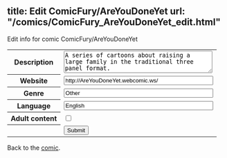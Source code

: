 title: Edit ComicFury/AreYouDoneYet
url: "/comics/ComicFury_AreYouDoneYet_edit.html"
---
Edit info for comic ComicFury/AreYouDoneYet

<form name="comic" action="http://gaepostmail.appspot.com/comic/" method="post">
<table class="comicinfo">
<tr>
<th>Description</th><td><textarea name="description" cols="40" rows="3">A series of cartoons about raising a large family in the traditional three panel format.</textarea></td>
</tr>
<tr>
<th>Website</th><td><input type="text" name="url" value="http://AreYouDoneYet.webcomic.ws/" size="40"/></td>
</tr>
<tr>
<th>Genre</th><td><input type="text" name="genre" value="Other" size="40"/></td>
</tr>
<tr>
<th>Language</th><td><input type="text" name="language" value="English" size="40"/></td>
</tr>
<tr>
<th>Adult content</th><td><input type="checkbox" name="adult" value="adult" /></td>
</tr>
<tr>
<th></th><td>
<input type="hidden" name="comic" value="ComicFury_AreYouDoneYet" />
<input type="submit" name="submit" value="Submit" />
</td>
</tr>
</table>
</form>

Back to the [comic](ComicFury_AreYouDoneYet.html).
